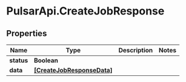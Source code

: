 # PulsarApi.CreateJobResponse

## Properties
Name | Type | Description | Notes
------------ | ------------- | ------------- | -------------
**status** | **Boolean** |  | 
**data** | [**[CreateJobResponseData]**](CreateJobResponseData.md) |  | 


